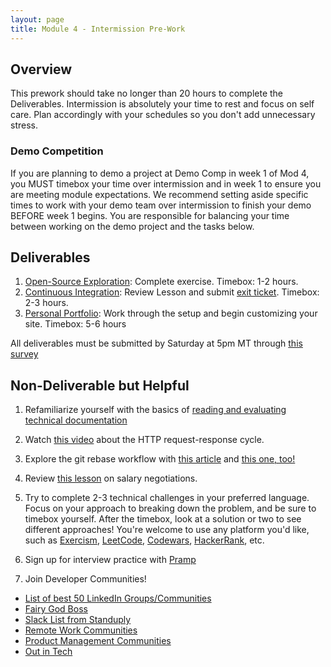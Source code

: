 ```yaml
---
layout: page
title: Module 4 - Intermission Pre-Work
---
```


## Overview

This prework should take no longer than 20 hours to complete the Deliverables. Intermission is absolutely your time to rest and focus on self care. Plan accordingly with your schedules so you don't add unnecessary stress.

### Demo Competition

If you are planning to demo a project at Demo Comp in week 1 of Mod 4, you MUST timebox your time over intermission and in week 1 to ensure you are meeting module expectations. We recommend setting aside specific times to work with your demo team over intermission to finish your demo BEFORE week 1 begins. You are responsible for balancing your time between working on the demo project and the tasks below.

## Deliverables

1. [Open-Source Exploration](./open_source): Complete exercise. Timebox: 1-2 hours. 
2. [Continuous Integration](./continuous_integration): Review Lesson and submit [exit ticket](https://forms.gle/M2xom7asi4BF79Ay8). Timebox: 2-3 hours.
3. [Personal Portfolio](https://github.com/turingschool/portfolio-template): Work through the setup and begin customizing your site. Timebox: 5-6 hours

All deliverables must be submitted by Saturday at 5pm MT through [this survey](https://forms.gle/Nz6FJwQZLSHZU2yu9)

## Non-Deliverable but Helpful

1. Refamiliarize yourself with the basics of [reading and evaluating technical documentation](./reading_documentation)

2. Watch [this video](https://www.youtube.com/watch?v=eesqK59rhGA) about the HTTP request-response cycle. 

3. Explore the git rebase workflow with [this article](https://www.atlassian.com/git/tutorials/rewriting-history/git-rebase) and [this one, too!](https://www.atlassian.com/git/tutorials/merging-vs-rebasing)

4. Review [this lesson](https://careerdev.turing.edu/module_four/negotiations) on salary negotiations.

5. Try to complete 2-3 technical challenges in your preferred language. Focus on your approach to breaking down the problem, and be sure to timebox yourself. After the timebox, look at a solution or two to see different approaches! You're welcome to use any platform you'd like, such as [Exercism](https://exercism.io/), [LeetCode](https://leetcode.com), [Codewars](https://www.codewars.com/), [HackerRank](https://www.hackerrank.com/), etc. 

6. Sign up for interview practice with [Pramp](https://www.pramp.com/#/)

7. Join Developer Communities!
  - [List of best 50 LinkedIn Groups/Communities](https://www.devopsschool.com/blog/list-of-best-50-linkedin-groups-community-for-devops-cloud-containers-technology-devops-engineers-and-software-engineers/)
  - [Fairy God Boss](https://fairygodboss.com/)
  - [Slack List from Standuply](https://standuply.com/slack-chat-groups)
  - [Remote Work Communities](https://slofile.com/slack/workremotely)
  - [Product Management Communities](https://www.mindtheproduct.com/product-management-slack-community/)
  - [Out in Tech](https://outintech.com/)